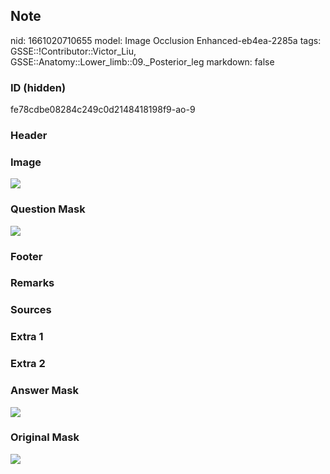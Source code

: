 ## Note
nid: 1661020710655
model: Image Occlusion Enhanced-eb4ea-2285a
tags: GSSE::!Contributor::Victor_Liu, GSSE::Anatomy::Lower_limb::09._Posterior_leg
markdown: false

### ID (hidden)
fe78cdbe08284c249c0d2148418198f9-ao-9

### Header


### Image
<img src="tmpytgyvldu.png">

### Question Mask
<img src="fe78cdbe08284c249c0d2148418198f9-ao-9-Q.svg">

### Footer


### Remarks


### Sources


### Extra 1


### Extra 2


### Answer Mask
<img src="fe78cdbe08284c249c0d2148418198f9-ao-9-A.svg">

### Original Mask
<img src="fe78cdbe08284c249c0d2148418198f9-ao-O.svg">
